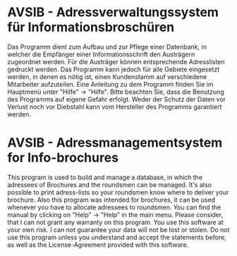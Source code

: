 # AVSIB - Adressverwaltungssystem für Informationsbroschüren
Das Programm dient zum Aufbau und zur Pflege einer Datenbank, in welcher die Empfänger einer Informationsschrift den Austrägern zugeordnet werden. Für die Austräger können entsprechende Adresslisten gedruckt werden. Das Programm kann jedoch für alle Gebiete eingesetzt werden, in denen es nötig ist, einen Kundenstamm auf verschiedene Mitarbeiter aufzuteilen.
Eine Anleitung zu dem Programm finden Sie im Hauptmenü unter "Hilfe" -> "Hilfe".
Bitte beachten Sie, dass die Benutzung des Programms auf eigene Gefahr erfolgt. Weder der Schutz der Daten vor Verlust noch vor Diebstahl kann vom Hersteller des Programms garantiert werden.

# AVSIB - Adressmanagementsystem for Info-brochures
This program is used to build and manage a database, in which the adressees of Brochures and the roundsmen can be managed. It's also possible to print adress-lists so your roundsmen know where to deliver your brochure. Also this program was intended for brochures, it can be used whenever you have to allocate adressees to roundsmen.
You can find the manual by clicking on "Help" -> "Help" in the main menu.
Please consider, that I can not grant any warranty on this program. You use this software at your own risk. I can not guarantee your data will not be lost or stolen. Do not use this program unless you understand and accept the statements before, as well as the License-Agreement provided with this software.
